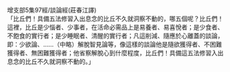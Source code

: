增支部5集97經/談論經(莊春江譯)  
「比丘們！具備五法修習入出息念的比丘不久就洞察不動的，哪五個呢？比丘們！這裡，比丘是少惱者、少事者，在活命必需品上是易養者、易喜悅者；是少食者、不飽食的實行者；是少睡眠者、清醒的實行者；凡這削減、隨應於心離蓋的談論，即：少欲論、……（中略）解脫智見論等，像這樣的談論他是隨欲獲得者、不困難獲得者、無困難獲得者；他省察解脫心到什麼程度，比丘們！具備這五法修習入出息念的比丘不久就洞察不動的。」  
  
  
